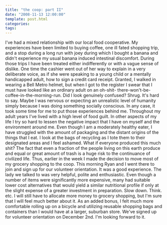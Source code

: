 ```yaml
---
title: "the coop: part II"
date: "2008-11-13 12:00:00"
template: post.html
categories: 
tags: 
---
```


I've had a mixed relationship with our local food cooperative. My experiences have been limited to buying coffee, one ill fated shopping trip, and a stop during a long run with joey during which I bought a banana and didn't experience my usual banana induced intestinal discomfort. During those trips I have been treated either indifferently or with a vague sense of dislike. One time the cashier went out of her way to explain in a very deliberate voice, as if she were speaking to a young child or a mentally handicapped adult, how to sign a credit card receipt. Granted, I walked in wearing a Bell Metro helmet, but when I got to the register I swear that I must have looked like an ordinary adult on an oh-shit- there-won't-be-coffee-in-the-morning-run. Did I look genuinely confused? Shrug. It's hard to say. Maybe I was nervous or expecting an unrealistic level of humanity simply because I was doing something socially conscious. In any case, it took some time for me to put those experiences behind me. Throughout my adult years I've lived with a high level of food guilt. In other aspects of my life I try so hard to lessen the negative impact that I have on myself and the environment around me. Even though I am a moderately healthy eater, I have struggled with the amount of packaging and the distant origins of the things that I eat. I look at the bags of recycling as I tote them to their designated areas and I feel ashamed. What if everyone produced this much shit? The fact that even a fraction of the people living on this earth produce and equal or great amount of trash is a huge risk to the continuance of civilized life. Thus, earlier in the week I made the decision to move most of my grocery shopping to the coop. This morning Ryan and I went there to join and sign up for our volunteer orientation. It was a good experience. The lady we talked to was very helpful, polite and enthusiastic. Even though a number of items were significantly more expensive, many had suitable lower cost alternatives that would yield a similar nutritional profile if only at the slight expense of a greater investment in preparation. Slow down. Think. etc. I will still have to allocate more money to grocery shopping, but I'm sure that I will feel much better about it. As an added bonus, I felt much more comfortable rolling up on a bicycle and utilizing reusable shopping bags and containers than I would have at a larger, suburban store. We've signed up for volunteer orientation on December 2nd. I'm looking forward to it.